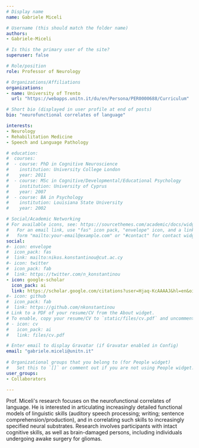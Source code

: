 ```yaml
---
# Display name
name: Gabriele Miceli

# Username (this should match the folder name)
authors:
- Gabriele-Miceli

# Is this the primary user of the site?
superuser: false

# Role/position
role: Professor of Neurology

# Organizations/Affiliations
organizations:
- name: University of Trento
  url: "https://webapps.unitn.it/du/en/Persona/PER0000688/Curriculum"

# Short bio (displayed in user profile at end of posts)
bio: "neurofunctional correlates of language"

interests:
- Neurology 
- Rehabilitation Medicine
- Speech and Language Pathology

# education:
#  courses:
#  - course: PhD in Cognitive Neuroscience
#    institution: University College London
#    year: 2011
#  - course: MSc in Cognitive/Developmental/Educational Psychology
#    institution: University of Cyprus
#    year: 2007
#  - course: BA in Psychology
#    institution: Louisiana State University
#    year: 2002

# Social/Academic Networking
# For available icons, see: https://sourcethemes.com/academic/docs/widgets/#icons
#   For an email link, use "fas" icon pack, "envelope" icon, and a link in the
#   form "mailto:your-email@example.com" or "#contact" for contact widget.
social:
#- icon: envelope
#  icon_pack: fas
#  link: mailto:nikos.konstantinou@cut.ac.cy
#- icon: twitter
#  icon_pack: fab
#  link: https://twitter.com/n_konstantinou
- icon: google-scholar
  icon_pack: ai
  link: https://scholar.google.com/citations?user=Hjaq-KcAAAAJ&hl=en&oi=ao
#- icon: github
#  icon_pack: fab
#  link: https://github.com/nkonstantinou
# Link to a PDF of your resume/CV from the About widget.
# To enable, copy your resume/CV to `static/files/cv.pdf` and uncomment the lines below.  
# - icon: cv
#   icon_pack: ai
#   link: files/cv.pdf

# Enter email to display Gravatar (if Gravatar enabled in Config)
email: "gabriele.miceli@unitn.it"
  
# Organizational groups that you belong to (for People widget)
#   Set this to `[]` or comment out if you are not using People widget.  
user_groups:
- Collaborators

---
```


Prof. Miceli's research focuses on the neurofunctional correlates of language. He is interested in articulating increasingly detailed functional models of linguistic skills (auditory speech processing; writing; sentence comprehension/production), and in correlating such skills to increasingly specified neural substrates. Research involves participants with intact cognitive skills, as well as brain-damaged persons, including individuals undergoing awake surgery for gliomas.